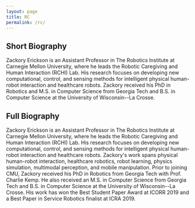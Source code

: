 ```yaml
---
layout: page
title: RC
permalink: /rc/
---
```


## Short Biography
Zackory Erickson is an Assistant Professor in The Robotics Institute at Carnegie Mellon University, 
where he leads the Robotic Caregiving and Human Interaction (RCHI) Lab.
His research focuses on developing new computational, control, and sensing methods for intelligent physical human-robot interaction and healthcare robots.
Zackory received his PhD in Robotics and M.S. in Computer Science from Georgia Tech and B.S. in Computer Science at the University of Wisconsin--La Crosse. 

## Full Biography
Zackory Erickson is an Assistant Professor in The Robotics Institute at Carnegie Mellon University, 
where he leads the Robotic Caregiving and Human Interaction (RCHI) Lab.
His research focuses on developing new computational, control, and sensing methods for intelligent physical human-robot interaction and healthcare robots.
Zackory's work spans physical human-robot interaction, healthcare robotics, robot learning, physics simulation, multimodal perception, and mobile manipulation.
Prior to joining CMU, Zackory received his PhD in Robotics from Georgia Tech with Prof. Charlie Kemp. 
He also received an M.S. in Computer Science from Georgia Tech and B.S. in Computer Science at the University of Wisconsin--La Crosse.
His work has won the Best Student Paper Award at ICORR 2019 and a Best Paper in Service Robotics finalist at ICRA 2019.
